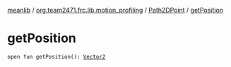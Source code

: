 [meanlib](../../index.md) / [org.team2471.frc.lib.motion_profiling](../index.md) / [Path2DPoint](index.md) / [getPosition](./get-position.md)

# getPosition

`open fun getPosition(): `[`Vector2`](../../org.team2471.frc.lib.math/-vector2/index.md)